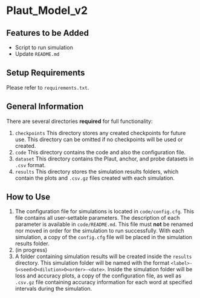 # Plaut_Model_v2

## Features to be Added
* Script to run simulation
* Update `README.md`

## Setup Requirements
Please refer to `requirements.txt`.

## General Information
There are several directories **required** for full functionality:
 1. `checkpoints` This directory stores any created checkpoints for future use. This directory can be omitted if no checkpoints will be used or created.
 2. `code` This directory contains the code and also the configuration file.
 3. `dataset` This directory contains the Plaut, anchor, and probe datasets in `.csv` format.
 4. `results` This directory stores the simulation results folders, which contain the plots and `.csv.gz` files created with each simulation.


## How to Use
1. The configuration file for simulations is located in `code/config.cfg`. This file contains all user-settable parameters. The description of each parameter is available in `code/README.md`. This file must **not** be renamed nor moved in order for the simulation to run successfully. With each simulation, a copy of the `config.cfg` file will be placed in the simulation results folder.
2. (in progress)
3. A folder containing simulation results will be created inside the `results` directory. This simulation folder will be named with the format `<label>-S<seed>D<dilution>O<order>-<date>`. Inside the simulation folder will be loss and accuracy plots, a copy of the configuration file, as well as `.csv.gz` file containing accuracy information for each word at specified intervals during the simulation.